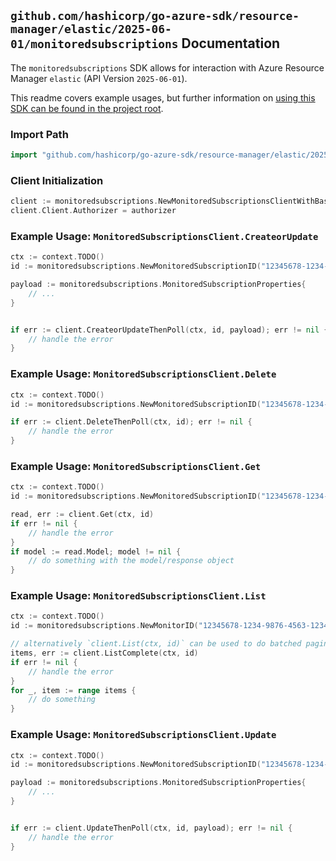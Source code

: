 
## `github.com/hashicorp/go-azure-sdk/resource-manager/elastic/2025-06-01/monitoredsubscriptions` Documentation

The `monitoredsubscriptions` SDK allows for interaction with Azure Resource Manager `elastic` (API Version `2025-06-01`).

This readme covers example usages, but further information on [using this SDK can be found in the project root](https://github.com/hashicorp/go-azure-sdk/tree/main/docs).

### Import Path

```go
import "github.com/hashicorp/go-azure-sdk/resource-manager/elastic/2025-06-01/monitoredsubscriptions"
```


### Client Initialization

```go
client := monitoredsubscriptions.NewMonitoredSubscriptionsClientWithBaseURI("https://management.azure.com")
client.Client.Authorizer = authorizer
```


### Example Usage: `MonitoredSubscriptionsClient.CreateorUpdate`

```go
ctx := context.TODO()
id := monitoredsubscriptions.NewMonitoredSubscriptionID("12345678-1234-9876-4563-123456789012", "example-resource-group", "monitorName", "monitoredSubscriptionName")

payload := monitoredsubscriptions.MonitoredSubscriptionProperties{
	// ...
}


if err := client.CreateorUpdateThenPoll(ctx, id, payload); err != nil {
	// handle the error
}
```


### Example Usage: `MonitoredSubscriptionsClient.Delete`

```go
ctx := context.TODO()
id := monitoredsubscriptions.NewMonitoredSubscriptionID("12345678-1234-9876-4563-123456789012", "example-resource-group", "monitorName", "monitoredSubscriptionName")

if err := client.DeleteThenPoll(ctx, id); err != nil {
	// handle the error
}
```


### Example Usage: `MonitoredSubscriptionsClient.Get`

```go
ctx := context.TODO()
id := monitoredsubscriptions.NewMonitoredSubscriptionID("12345678-1234-9876-4563-123456789012", "example-resource-group", "monitorName", "monitoredSubscriptionName")

read, err := client.Get(ctx, id)
if err != nil {
	// handle the error
}
if model := read.Model; model != nil {
	// do something with the model/response object
}
```


### Example Usage: `MonitoredSubscriptionsClient.List`

```go
ctx := context.TODO()
id := monitoredsubscriptions.NewMonitorID("12345678-1234-9876-4563-123456789012", "example-resource-group", "monitorName")

// alternatively `client.List(ctx, id)` can be used to do batched pagination
items, err := client.ListComplete(ctx, id)
if err != nil {
	// handle the error
}
for _, item := range items {
	// do something
}
```


### Example Usage: `MonitoredSubscriptionsClient.Update`

```go
ctx := context.TODO()
id := monitoredsubscriptions.NewMonitoredSubscriptionID("12345678-1234-9876-4563-123456789012", "example-resource-group", "monitorName", "monitoredSubscriptionName")

payload := monitoredsubscriptions.MonitoredSubscriptionProperties{
	// ...
}


if err := client.UpdateThenPoll(ctx, id, payload); err != nil {
	// handle the error
}
```
